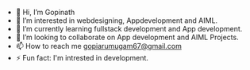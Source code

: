- 👋 Hi, I’m Gopinath
- 👀 I’m interested in webdesigning, Appdevelopment and AIML. 
- 🌱 I’m currently learning fullstack development and App development.
- 💞️ I’m looking to collaborate on App development and AIML Projects.
- 📫 How to reach me gopiarumugam67@gmail.com
- ⚡ Fun fact: I'm intrested in development.

<!---
Gopiarumugam67/Gopiarumugam67 is a ✨ special ✨ repository because its `README.md` (this file) appears on your GitHub profile.
You can click the Preview link to take a look at your changes.
--->
